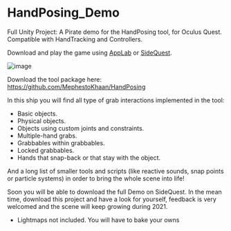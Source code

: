 # HandPosing_Demo

Full Unity Project:
A Pirate demo for the HandPosing tool, for Oculus Quest. Compatible with HandTracking and Controllers. 

Download and play the game using [AppLab](https://www.oculus.com/experiences/quest/3812713968786936/?utm_source=sidequest) or [SideQuest](https://sidequestvr.com/app/2278/hand-posing-tool-pirates-demo).

![image](https://user-images.githubusercontent.com/4976810/105975984-e85e0e00-608f-11eb-8f9f-8cccb3f22de6.png)


Download the tool package here: https://github.com/MephestoKhaan/HandPosing

In this ship you will find all type of grab interactions implemented in the tool:

- Basic objects.
- Physical objects.
- Objects using custom joints and constraints.
- Multiple-hand grabs.
- Grabbables within grabbables.
- Locked grabbables.
- Hands that snap-back or that stay with the object.

And a long list of smaller tools and scripts (like reactive sounds, snap points or particle systems) in order to bring the whole scene into life!

Soon you will be able to download the full Demo on SideQuest. In the mean time, download this project and have a look for yourself, feedback is very welcomed and the scene will keep growing during 2021.

* Lightmaps not included. You will have to bake your owns
